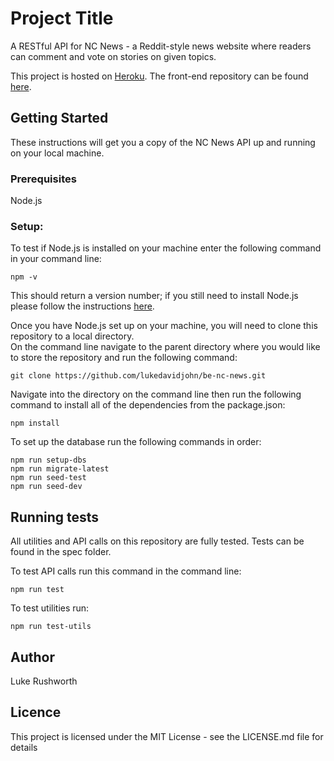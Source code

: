 # Project Title

A RESTful API for NC News - a Reddit-style news website where readers can comment and vote on stories on given topics.

This project is hosted on [Heroku](https://ldjr-be-nc-news.herokuapp.com).  The front-end repository can be found [here](https://github.com/lukedavidjohn/NC-News-frontend).

## Getting Started

These instructions will get you a copy of the NC News API up and running on your local machine.

### Prerequisites

Node.js

### Setup:

To test if Node.js is installed on your machine enter the following command in your command line:

```
npm -v
```

This should return a version number; if you still need to install Node.js please follow the instructions [here](https://nodejs.org/en/download/package-manager/#macos).

Once you have Node.js set up on your machine, you will need to clone this repository to a local directory.  
On the command line navigate to the parent directory where you would like to store the repository and run the following command:

```
git clone https://github.com/lukedavidjohn/be-nc-news.git
```

Navigate into the directory on the command line then run the following command to install all of the dependencies from the package.json:

```
npm install
```

To set up the database run the following commands in order:

```
npm run setup-dbs
npm run migrate-latest
npm run seed-test
npm run seed-dev
```

## Running tests

All utilities and API calls on this repository are fully tested. Tests can be found in the spec folder.

To test API calls run this command in the command line:

```
npm run test
```

To test utilities run:

```
npm run test-utils
```

## Author

Luke Rushworth

## Licence

This project is licensed under the MIT License - see the LICENSE.md file for details
